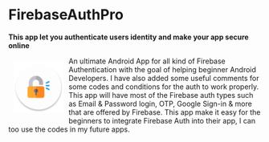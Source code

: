 # FirebaseAuthPro
**This app let you authenticate users identity and make your app secure online**

<img src="app/src/main/res/mipmap-xhdpi/ic_launcher_round.png" align="left"
width="100"
    hspace="10" vspace="10">

An ultimate Android App for all kind of Firebase Authentication with the goal of helping beginner Android Developers. I have also added some useful comments for some codes and conditions for the auth to work properly. This app will have most of the Firebase auth types such as Email & Password login, OTP, Google Sign-in & more that are offered by Firebase. This app make it easy for the beginners to integrate Firebase Auth into their app, I can too use the codes in my future apps.
